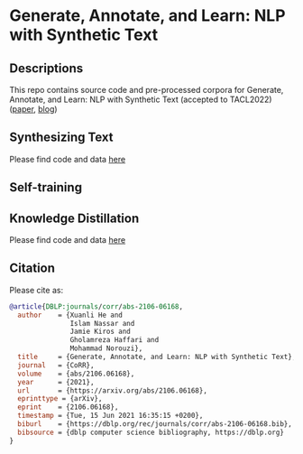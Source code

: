 # Generate, Annotate, and Learn: NLP with Synthetic Text

## Descriptions
This repo contains source code and pre-processed corpora for Generate, Annotate, and Learn: NLP with Synthetic Text (accepted to TACL2022) ([paper](https://arxiv.org/abs/2106.06168), [blog](https://synthetic-text.github.io/))

## Synthesizing Text
Please find code and data [here](https://github.com/xlhex/gal_syntex/tree/main/gpt2_synthetic_text)

## Self-training

## Knowledge Distillation
Please find code and data [here](https://github.com/xlhex/gal_syntex/tree/main/kd)

## Citation

Please cite as:

```bibtex
@article{DBLP:journals/corr/abs-2106-06168,
  author    = {Xuanli He and
               Islam Nassar and
               Jamie Kiros and
               Gholamreza Haffari and
               Mohammad Norouzi},
  title     = {Generate, Annotate, and Learn: NLP with Synthetic Text},
  journal   = {CoRR},
  volume    = {abs/2106.06168},
  year      = {2021},
  url       = {https://arxiv.org/abs/2106.06168},
  eprinttype = {arXiv},
  eprint    = {2106.06168},
  timestamp = {Tue, 15 Jun 2021 16:35:15 +0200},
  biburl    = {https://dblp.org/rec/journals/corr/abs-2106-06168.bib},
  bibsource = {dblp computer science bibliography, https://dblp.org}
}
```
